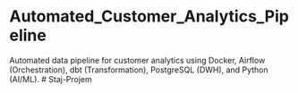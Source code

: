 # Automated_Customer_Analytics_Pipeline
Automated data pipeline for customer analytics using Docker, Airflow (Orchestration), dbt (Transformation), PostgreSQL (DWH), and Python (AI/ML).
#   S t a j - P r o j e m  
 